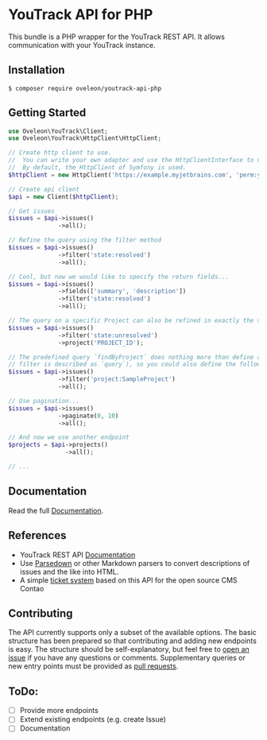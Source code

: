 # YouTrack API for PHP
This bundle is a PHP wrapper for the YouTrack REST API. It allows communication with your YouTrack instance.

## Installation
```
$ composer require oveleon/youtrack-api-php
```

## Getting Started

```PHP
use Oveleon\YouTrack\Client;
use Oveleon\YouTrack\HttpClient\HttpClient;

// Create http client to use.
//  You can write your own adapter and use the HttpClientInterface to use e.g. the Guzzle HttpClient.
//  By default, the HttpClient of Symfony is used.
$httpClient = new HttpClient('https://example.myjetbrains.com', 'perm:your-token');

// Create api client
$api = new Client($httpClient);

// Get issues
$issues = $api->issues()
              ->all();

// Refine the query using the filter method
$issues = $api->issues()
              ->filter('state:resolved')
              ->all();

// Cool, but now we would like to specify the return fields...
$issues = $api->issues()
              ->fields(['summary', 'description'])
              ->filter('state:resolved')
              ->all();

// The query on a specific Project can also be refined in exactly the same way
$issues = $api->issues()
              ->filter('state:unresolved')
              ->project('PROJECT_ID');

// The predefined query `findByProject` does nothing more than define a filter for you (In YouTrack the
// filter is described as `query`), so you could also define the following filter to get the same result
$issues = $api->issues()
              ->filter('project:SampleProject')
              ->all();

// Use pagination...
$issues = $api->issues()
              ->paginate(0, 10)
              ->all();

// And now we use another endpoint
$projects = $api->projects()
                ->all();

// ...
```

## Documentation
Read the full <a href="https://oveleon.github.io/youtrack-api-php/" target="_blank">Documentation</a>.

## References
- YouTrack REST API [Documentation](https://www.jetbrains.com/help/youtrack/devportal/youtrack-rest-api.html)
- Use [Parsedown](https://github.com/erusev/parsedown) or other Markdown parsers to convert descriptions of issues and the like into HTML.
- A simple [ticket system](#) based on this API for the open source CMS Contao

## Contributing
The API currently supports only a subset of the available options. The basic structure has been prepared so that contributing and adding new endpoints is easy. The structure should be self-explanatory, but feel free to [open an issue](https://github.com/oveleon/youtrack-api-php/issues/new) if you have any questions or comments. Supplementary queries or new entry points must be provided as [pull requests](https://github.com/oveleon/youtrack-api-php/pulls).

## ToDo:
- [ ] Provide more endpoints
- [ ] Extend existing endpoints (e.g. create Issue)
- [ ] Documentation
